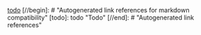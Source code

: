 [todo](todo.md)
[//begin]: # "Autogenerated link references for markdown compatibility"
[todo]: todo "Todo"
[//end]: # "Autogenerated link references"